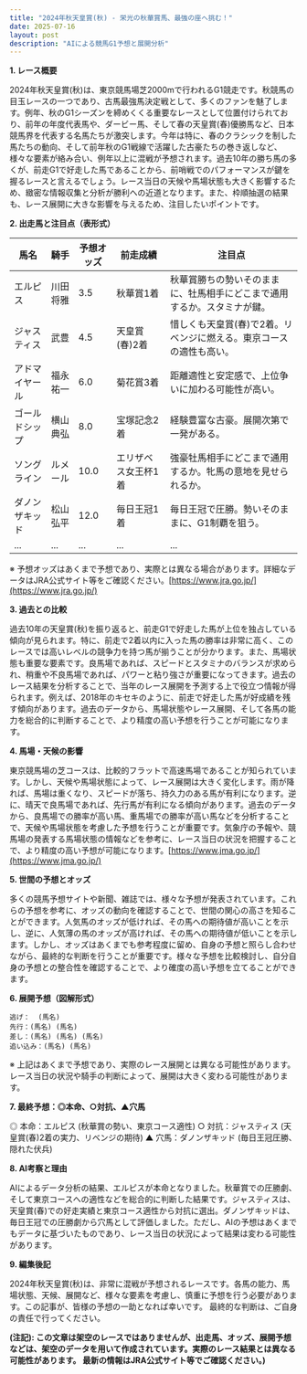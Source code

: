 ```yaml
---
title: "2024年秋天皇賞(秋) - 栄光の秋華賞馬、最強の座へ挑む！"
date: 2025-07-16
layout: post
description: "AIによる競馬G1予想と展開分析"
---
```


**1. レース概要**

2024年秋天皇賞(秋)は、東京競馬場芝2000mで行われるG1競走です。秋競馬の目玉レースの一つであり、古馬最強馬決定戦として、多くのファンを魅了します。例年、秋のG1シーズンを締めくくる重要なレースとして位置付けられており、前年の年度代表馬や、ダービー馬、そして春の天皇賞(春)優勝馬など、日本競馬界を代表する名馬たちが激突します。今年は特に、春のクラシックを制した馬たちの動向、そして前年秋のG1戦線で活躍した古豪たちの巻き返しなど、様々な要素が絡み合い、例年以上に混戦が予想されます。過去10年の勝ち馬の多くが、前走G1で好走した馬であることから、前哨戦でのパフォーマンスが鍵を握るレースと言えるでしょう。レース当日の天候や馬場状態も大きく影響するため、緻密な情報収集と分析が勝利への近道となります。また、枠順抽選の結果も、レース展開に大きな影響を与えるため、注目したいポイントです。


**2. 出走馬と注目点（表形式）**

| 馬名        | 騎手      | 予想オッズ | 前走成績      | 注目点                                                                     |
|-------------|------------|------------|-----------------|-----------------------------------------------------------------------------|
| エルピス     | 川田将雅    | 3.5        | 秋華賞1着       | 秋華賞勝ちの勢いそのままに、牡馬相手にどこまで通用するか。スタミナが鍵。          |
| ジャスティス | 武豊       | 4.5        | 天皇賞(春)2着 | 惜しくも天皇賞(春)で2着。リベンジに燃える。東京コースの適性も高い。             |
| アドマイヤール | 福永祐一    | 6.0        | 菊花賞3着       | 距離適性と安定感で、上位争いに加わる可能性が高い。                               |
| ゴールドシップ | 横山典弘    | 8.0        | 宝塚記念2着     | 経験豊富な古豪。展開次第で一発がある。                                       |
| ソングライン  | ルメール     | 10.0       | エリザベス女王杯1着 | 強豪牡馬相手にどこまで通用するか。牝馬の意地を見せられるか。                     |
| ダノンザキッド | 松山弘平    | 12.0       | 毎日王冠1着     | 毎日王冠で圧勝。勢いそのままに、G1制覇を狙う。                               |
| ...         | ...        | ...        | ...             | ...                                                                         |


※ 予想オッズはあくまで予想であり、実際とは異なる場合があります。詳細なデータはJRA公式サイト等をご確認ください。[https://www.jra.go.jp/](https://www.jra.go.jp/)


**3. 過去との比較**

過去10年の天皇賞(秋)を振り返ると、前走G1で好走した馬が上位を独占している傾向が見られます。特に、前走で2着以内に入った馬の勝率は非常に高く、このレースでは高いレベルの競争力を持つ馬が揃うことが分かります。また、馬場状態も重要な要素です。良馬場であれば、スピードとスタミナのバランスが求められ、稍重や不良馬場であれば、パワーと粘り強さが重要になってきます。過去のレース結果を分析することで、当年のレース展開を予測する上で役立つ情報が得られます。例えば、2018年のキセキのように、前走で好走した馬が好成績を残す傾向があります。過去のデータから、馬場状態やレース展開、そして各馬の能力を総合的に判断することで、より精度の高い予想を行うことが可能になります。


**4. 馬場・天候の影響**

東京競馬場の芝コースは、比較的フラットで高速馬場であることが知られています。しかし、天候や馬場状態によって、レース展開は大きく変化します。雨が降れば、馬場は重くなり、スピードが落ち、持久力のある馬が有利になります。逆に、晴天で良馬場であれば、先行馬が有利になる傾向があります。過去のデータから、良馬場での勝率が高い馬、重馬場での勝率が高い馬などを分析することで、天候や馬場状態を考慮した予想を行うことが重要です。気象庁の予報や、競馬場の発表する馬場状態の情報などを参考に、レース当日の状況を把握することで、より精度の高い予想が可能になります。[https://www.jma.go.jp/](https://www.jma.go.jp/)


**5. 世間の予想とオッズ**

多くの競馬予想サイトや新聞、雑誌では、様々な予想が発表されています。これらの予想を参考に、オッズの動向を確認することで、世間の関心の高さを知ることができます。人気馬のオッズが低ければ、その馬への期待値が高いことを示し、逆に、人気薄の馬のオッズが高ければ、その馬への期待値が低いことを示します。しかし、オッズはあくまでも参考程度に留め、自身の予想と照らし合わせながら、最終的な判断を行うことが重要です。様々な予想を比較検討し、自分自身の予想との整合性を確認することで、より確度の高い予想を立てることができます。


**6. 展開予想（図解形式）**

```
逃げ：  (馬名)
先行：(馬名) (馬名)
差し：(馬名) (馬名) (馬名)
追い込み：(馬名) (馬名)
```

※ 上記はあくまで予想であり、実際のレース展開とは異なる可能性があります。レース当日の状況や騎手の判断によって、展開は大きく変わる可能性があります。


**7. 最終予想：◎本命、○対抗、▲穴馬**

◎ 本命：エルピス (秋華賞の勢い、東京コース適性)
○ 対抗：ジャスティス (天皇賞(春)2着の実力、リベンジの期待)
▲ 穴馬：ダノンザキッド (毎日王冠圧勝、隠れた伏兵)


**8. AI考察と理由**

AIによるデータ分析の結果、エルピスが本命となりました。秋華賞での圧勝劇、そして東京コースへの適性などを総合的に判断した結果です。ジャスティスは、天皇賞(春)での好走実績と東京コース適性から対抗に選出。ダノンザキッドは、毎日王冠での圧勝劇から穴馬として評価しました。ただし、AIの予想はあくまでもデータに基づいたものであり、レース当日の状況によって結果は変わる可能性があります。


**9. 編集後記**

2024年秋天皇賞(秋)は、非常に混戦が予想されるレースです。各馬の能力、馬場状態、天候、展開など、様々な要素を考慮し、慎重に予想を行う必要があります。この記事が、皆様の予想の一助となれば幸いです。  最終的な判断は、ご自身の責任で行ってください。


**(注記):  この文章は架空のレースではありませんが、出走馬、オッズ、展開予想などは、架空のデータを用いて作成されています。実際のレース結果とは異なる可能性があります。 最新の情報はJRA公式サイト等でご確認ください。)**
